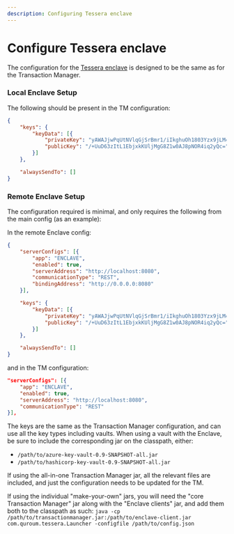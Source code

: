 ```yaml
---
description: Configuring Tessera enclave 
---
```


# Configure Tessera enclave 
 
The configuration for the [Tessera enclave](../../Concepts/Enclave.md) is designed to be the same as for the Transaction Manager.
 
 ### Local Enclave Setup
 The following should be present in the TM configuration:
 ```json
 {
     "keys": {
         "keyData": [{
             "privateKey": "yAWAJjwPqUtNVlqGjSrBmr1/iIkghuOh1803Yzx9jLM=",
             "publicKey": "/+UuD63zItL1EbjxkKUljMgG8Z1w0AJ8pNOR4iq2yQc="
         }]
     },
 
     "alwaysSendTo": []
 }
 ```
  
 ### Remote Enclave Setup
 The configuration required is minimal, and only requires the following from the main config (as an example):
 
 In the remote Enclave config:
 ```json
 {
     "serverConfigs": [{
         "app": "ENCLAVE",
         "enabled": true,
         "serverAddress": "http://localhost:8080",
         "communicationType": "REST",
         "bindingAddress": "http://0.0.0.0:8080"
     }],
 
     "keys": {
         "keyData": [{
             "privateKey": "yAWAJjwPqUtNVlqGjSrBmr1/iIkghuOh1803Yzx9jLM=",
             "publicKey": "/+UuD63zItL1EbjxkKUljMgG8Z1w0AJ8pNOR4iq2yQc="
         }]
     },
 
     "alwaysSendTo": []
 }
 ```
 
 and in the TM configuration:
 ```json
 "serverConfigs": [{
     "app": "ENCLAVE",
     "enabled": true,
     "serverAddress": "http://localhost:8080",
     "communicationType": "REST"
 }],
 ```
 The keys are the same as the Transaction Manager configuration, and can use all the key types including vaults.  When using a vault with the Enclave, be sure to include the corresponding jar on the classpath, either:
 
 * `/path/to/azure-key-vault-0.9-SNAPSHOT-all.jar`
 * `/path/to/hashicorp-key-vault-0.9-SNAPSHOT-all.jar`
 
 If using the all-in-one Transaction Manager jar, all the relevant files are included, and just the configuration needs to be updated for the TM.
 
 If using the individual "make-your-own" jars, you will need the "core Transaction Manager" jar along with the "Enclave clients" jar, and add them both to the classpath as such: `java -cp /path/to/transactionmanager.jar:/path/to/enclave-client.jar com.quroum.tessera.Launcher -configfile /path/to/config.json`